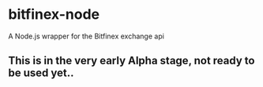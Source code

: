 # bitfinex-node
A Node.js wrapper for the Bitfinex exchange api

## This is in the very early Alpha stage, not ready to be used yet..
